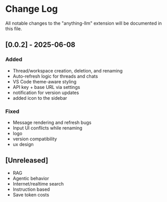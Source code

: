 # Change Log

All notable changes to the "anything-llm" extension will be documented in this file.

## [0.0.2] - 2025-06-08
### Added
- Thread/workspace creation, deletion, and renaming
- Auto-refresh logic for threads and chats
- VS Code theme-aware styling
- API key + base URL via settings
- notification for version updates
- added icon to the sidebar

### Fixed
- Message rendering and refresh bugs
- Input UI conflicts while renaming
- logo
- version compatibility
- ux design


## [Unreleased]

- RAG
- Agentic behavior
- Internet/realtime search
- Instruction based
- Save token costs